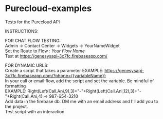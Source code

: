 # Purecloud-examples
 Tests for the Purecloud API

INSTRUCTIONS:

 FOR CHAT FLOW TESTING: <br />
    Admin -> Contact Center -> Widgets -> YourNameWidget <br />
    Set the Route to Flow : *Your Flow Name* <br />
    Test at https://genesysapi-3c7fc.firebaseapp.com/ 

 
FOR DYNAMIC URLS: <br />
    Create a script that takes a parameter EXAMPLE: https://genesysapi-3c7fc.firebaseapp.com/?phone={{variableName}}  <br />
    In your call or email flow, add the script and set the variable. Be mindful of formatting <br />
    EXAMPLE: Right(Left(Call.Ani,9),3)+"-"+Right(Left(Call.Ani,12),3)+"-"+Right(Call.Ani,4) => 987-654-3210 <br />
    Add data in the firebase db. DM me with an email address and I'll add you to the project. <br />
    Test script with an interaction. 
